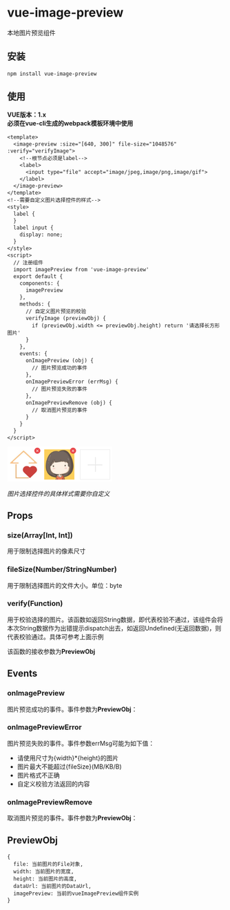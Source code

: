 # vue-image-preview
本地图片预览组件

## 安装
```
npm install vue-image-preview
```
## 使用
**VUE版本：1.x** <br>
**必须在vue-cli生成的webpack模板环境中使用**<br>
```
<template>
  <image-preview :size="[640, 300]" file-size="1048576" :verify="verifyImage">
    <!--根节点必须是label-->
    <label>
      <input type="file" accept="image/jpeg,image/png,image/gif">
    </label>
  </image-preview>
</template>
<!--需要自定义图片选择控件的样式-->
<style>
  label {
  }
  label input {
    display: none;
  }
</style>
<script>
  // 注册组件
  import imagePreview from 'vue-image-preview'
  export default {
    components: {
      imagePreview
    },
    methods: {
      // 自定义图片预览的校验
      verifyImage (previewObj) {
        if (previewObj.width <= previewObj.height) return '请选择长方形图片'
      }
    },
    events: {
      onImagePreview (obj) {
        // 图片预览成功的事件
      },
      onImagePreviewError (errMsg) {
        // 图片预览失败的事件
      },
      onImagePreviewRemove (obj) {
        // 取消图片预览的事件
      }
    }
  }
</script>
```
![image](https://github.com/aweiu/vue-image-preview/raw/master/example.png)

*图片选择控件的具体样式需要你自定义*
## Props
### size(Array[Int, Int])
用于限制选择图片的像素尺寸

### fileSize(Number/StringNumber)
用于限制选择图片的文件大小。单位：byte

### verify(Function)
用于校验选择的图片。该函数如返回String数据，即代表校验不通过，该组件会将本次String数据作为出错提示dispatch出去，如返回Undefined(无返回数据)，则代表校验通过。具体可参考上面示例

该函数的接收参数为**PreviewObj**

## Events
### onImagePreview
图片预览成功的事件。事件参数为**PreviewObj**：

### onImagePreviewError
图片预览失败的事件。事件参数errMsg可能为如下值：<br>
* 请使用尺寸为{width}\*{height}的图片
* 图片最大不能超过{fileSize}(MB/KB/B)
* 图片格式不正确
* 自定义校验方法返回的内容

### onImagePreviewRemove
取消图片预览的事件。事件参数为**PreviewObj**：

## PreviewObj
```
{
  file: 当前图片的File对象,
  width: 当前图片的宽度,
  height: 当前图片的高度,
  dataUrl: 当前图片的DataUrl,
  imagePreview: 当前的vueImagePreview组件实例
}
```
